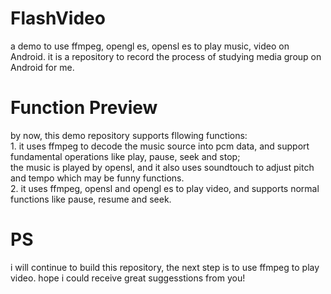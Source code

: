 # FlashVideo
a demo to use ffmpeg, opengl es, opensl es to play music, video on Android.
it is a repository to record the process of studying media group on Android for me.

# Function Preview
by now, this demo repository supports fllowing functions:
<br>1. it uses ffmpeg to decode the music source into pcm data, and support fundamental operations like play, pause, seek and stop;
<br>the music is played by opensl, and it also uses soundtouch to adjust pitch and tempo which may be funny functions.
<br>2. it uses ffmpeg, opensl and opengl es to play video, and supports normal functions like pause, resume and seek.

# PS
i will continue to build this repository, the next step is to use ffmpeg to play video.
hope i could receive great suggesstions from you!
